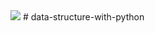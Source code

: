  <img src="https://img.shields.io/badge/python-#3776AB?style=flat&logo=TypeScript&logoColor=white"/>
# data-structure-with-python
